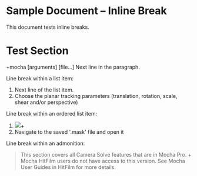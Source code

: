 Sample Document – Inline Break
==============================

This document tests inline breaks.

# Test Section

+mocha [arguments] [file...] 
Next line in the paragraph.

Line break within a list item:

1. <!-- TODO: inline_break -->
   Next line of the list item.
2. Choose the planar tracking parameters (translation, rotation, scale, shear and/or perspective)

Line break within an ordered list item:

1. <!-- TODO: inline_break -->
   ![](UserGuide/en_US/images/flame_load_node.jpg)+
2. Navigate to the saved '.mask' file and open it

Line break within an admonition:

<!-- style:AdmonitionNote -->
> This section covers all Camera Solve features that are in Mocha Pro. +
> Mocha HitFilm users do not have access to this version. See Mocha User Guides in HitFilm for more details.
